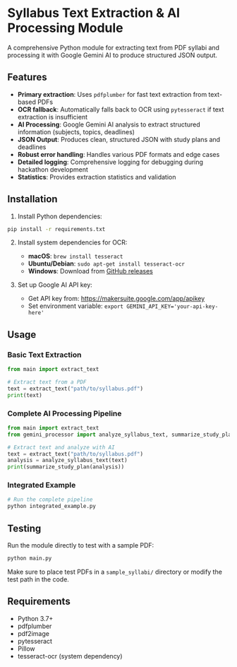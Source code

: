 # Syllabus Text Extraction & AI Processing Module

A comprehensive Python module for extracting text from PDF syllabi and processing it with Google Gemini AI to produce structured JSON output.

## Features

- **Primary extraction**: Uses `pdfplumber` for fast text extraction from text-based PDFs
- **OCR fallback**: Automatically falls back to OCR using `pytesseract` if text extraction is insufficient
- **AI Processing**: Google Gemini AI analysis to extract structured information (subjects, topics, deadlines)
- **JSON Output**: Produces clean, structured JSON with study plans and deadlines
- **Robust error handling**: Handles various PDF formats and edge cases
- **Detailed logging**: Comprehensive logging for debugging during hackathon development
- **Statistics**: Provides extraction statistics and validation

## Installation

1. Install Python dependencies:
```bash
pip install -r requirements.txt
```

2. Install system dependencies for OCR:
   - **macOS**: `brew install tesseract`
   - **Ubuntu/Debian**: `sudo apt-get install tesseract-ocr`
   - **Windows**: Download from [GitHub releases](https://github.com/UB-Mannheim/tesseract/wiki)

3. Set up Google AI API key:
   - Get API key from: https://makersuite.google.com/app/apikey
   - Set environment variable: `export GEMINI_API_KEY='your-api-key-here'`

## Usage

### Basic Text Extraction
```python
from main import extract_text

# Extract text from a PDF
text = extract_text("path/to/syllabus.pdf")
print(text)
```

### Complete AI Processing Pipeline
```python
from main import extract_text
from gemini_processor import analyze_syllabus_text, summarize_study_plan

# Extract text and analyze with AI
text = extract_text("path/to/syllabus.pdf")
analysis = analyze_syllabus_text(text)
print(summarize_study_plan(analysis))
```

### Integrated Example
```python
# Run the complete pipeline
python integrated_example.py
```

## Testing

Run the module directly to test with a sample PDF:

```bash
python main.py
```

Make sure to place test PDFs in a `sample_syllabi/` directory or modify the test path in the code.

## Requirements

- Python 3.7+
- pdfplumber
- pdf2image
- pytesseract
- Pillow
- tesseract-ocr (system dependency)
